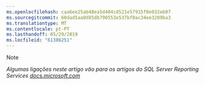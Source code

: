 ```yaml
---
ms.openlocfilehash: caa6ee25ab48ea5d404cd521e57915f8e032eb07
ms.sourcegitcommit: 60dad5aa0d85db790553e537bf8ac34ee3289ba3
ms.translationtype: MT
ms.contentlocale: pt-PT
ms.lasthandoff: 05/29/2019
ms.locfileid: "61386251"
---
```

>[!NOTE]
>*Algumas ligações neste artigo vão para os artigos do SQL Server Reporting Services [docs.microsoft.com](https://docs.microsoft.com/sql/reporting-services/)*

